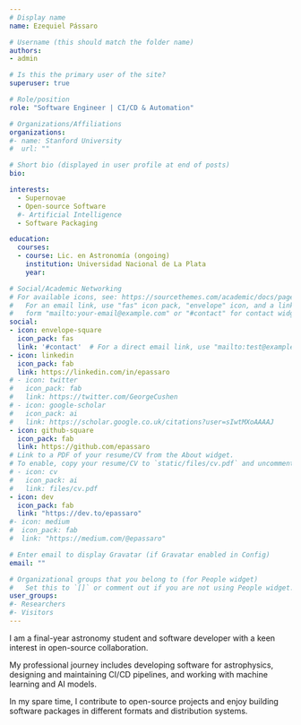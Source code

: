 ```yaml
---
# Display name
name: Ezequiel Pássaro

# Username (this should match the folder name)
authors:
- admin

# Is this the primary user of the site?
superuser: true

# Role/position
role: "Software Engineer | CI/CD & Automation"

# Organizations/Affiliations
organizations:
#- name: Stanford University
#  url: ""

# Short bio (displayed in user profile at end of posts)
bio:

interests:
  - Supernovae
  - Open-source Software
  #- Artificial Intelligence
  - Software Packaging

education:
  courses:
  - course: Lic. en Astronomía (ongoing)
    institution: Universidad Nacional de La Plata
    year:

# Social/Academic Networking
# For available icons, see: https://sourcethemes.com/academic/docs/page-builder/#icons
#   For an email link, use "fas" icon pack, "envelope" icon, and a link in the
#   form "mailto:your-email@example.com" or "#contact" for contact widget.
social:
- icon: envelope-square
  icon_pack: fas
  link: '#contact'  # For a direct email link, use "mailto:test@example.org".
- icon: linkedin
  icon_pack: fab
  link: https://linkedin.com/in/epassaro
# - icon: twitter
#   icon_pack: fab
#   link: https://twitter.com/GeorgeCushen
# - icon: google-scholar
#   icon_pack: ai
#   link: https://scholar.google.co.uk/citations?user=sIwtMXoAAAAJ
- icon: github-square
  icon_pack: fab
  link: https://github.com/epassaro
# Link to a PDF of your resume/CV from the About widget.
# To enable, copy your resume/CV to `static/files/cv.pdf` and uncomment the lines below.
# - icon: cv
#   icon_pack: ai
#   link: files/cv.pdf
- icon: dev
  icon_pack: fab
  link: "https://dev.to/epassaro"
#- icon: medium
#  icon_pack: fab
#  link: "https://medium.com/@epassaro"

# Enter email to display Gravatar (if Gravatar enabled in Config)
email: ""

# Organizational groups that you belong to (for People widget)
#   Set this to `[]` or comment out if you are not using People widget.
user_groups:
#- Researchers
#- Visitors
---
```



I am a final-year astronomy student and software developer with a keen interest in open-source collaboration.

My professional journey includes developing software for astrophysics, designing and maintaining CI/CD pipelines, and
working with machine learning and AI models.

In my spare time, I contribute to open-source projects and enjoy building software packages in different formats and distribution systems.
